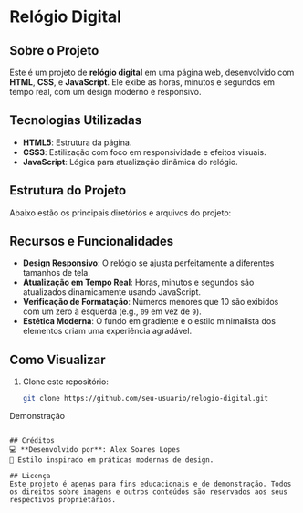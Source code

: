 # Relógio Digital

## Sobre o Projeto
Este é um projeto de **relógio digital** em uma página web, desenvolvido com **HTML**, **CSS**, e **JavaScript**. Ele exibe as horas, minutos e segundos em tempo real, com um design moderno e responsivo.

## Tecnologias Utilizadas
- **HTML5**: Estrutura da página.
- **CSS3**: Estilização com foco em responsividade e efeitos visuais.
- **JavaScript**: Lógica para atualização dinâmica do relógio.

## Estrutura do Projeto
Abaixo estão os principais diretórios e arquivos do projeto:


## Recursos e Funcionalidades
- **Design Responsivo**: O relógio se ajusta perfeitamente a diferentes tamanhos de tela.
- **Atualização em Tempo Real**: Horas, minutos e segundos são atualizados dinamicamente usando JavaScript.
- **Verificação de Formatação**: Números menores que 10 são exibidos com um zero à esquerda (e.g., `09` em vez de `9`).
- **Estética Moderna**: O fundo em gradiente e o estilo minimalista dos elementos criam uma experiência agradável.

## Como Visualizar
1. Clone este repositório:
   ```bash
   git clone https://github.com/seu-usuario/relogio-digital.git


Demonstração
``` https://aleckdevv.github.io/AaleckDevv-projeto-relogio-digital/

## Créditos
💻 **Desenvolvido por**: Alex Soares Lopes
🎨 Estilo inspirado em práticas modernas de design.

## Licença
Este projeto é apenas para fins educacionais e de demonstração. Todos os direitos sobre imagens e outros conteúdos são reservados aos seus respectivos proprietários.